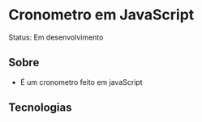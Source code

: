 # Cronometro em JavaScript

Status: Em desenvolvimento

## Sobre

+ É um cronometro feito em javaScript

## Tecnologias

